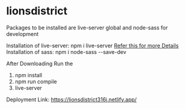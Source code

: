 # lionsdistrict

Packages to be installed are live-server global and node-sass for development

Installation of live-server: npm i live-server <a href="https://www.npmjs.com/package/live-server">Refer this for more Details </a> <br>
Installation of sass: npm i node-sass --save-dev

After Downloading Run the 
<ol>
  <li>npm install</li>
  <li>npm run compile</li>
  <li>live-server</li>
</ol>

Deployment Link: https://lionsdistrict316j.netlify.app/
